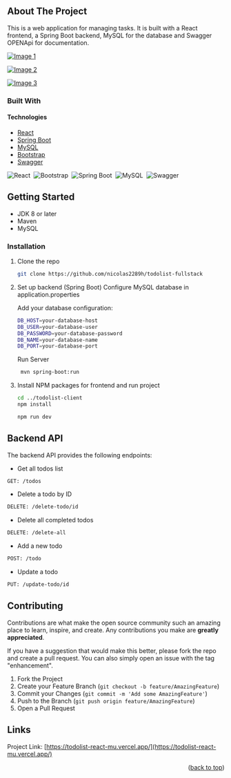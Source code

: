 <!-- ABOUT THE PROJECT -->
## About The Project

This is a web application for managing tasks. It is built with a React frontend, a Spring Boot backend, MySQL for the database and Swagger OPENApi for documentation.

[![Image 1](https://res.cloudinary.com/dd8pefa3c/image/upload/v1720829932/todo0_h2swa7.png)](https://res.cloudinary.com/dd8pefa3c/image/upload/v1720829932/todo0_h2swa7.png)

[![Image 2](https://res.cloudinary.com/dd8pefa3c/image/upload/v1720829930/todo1_zid2gw.png)](https://res.cloudinary.com/dd8pefa3c/image/upload/v1720829930/todo1_zid2gw.png)

[![Image 3](https://res.cloudinary.com/dd8pefa3c/image/upload/v1720829926/todo2_mtwyhk.png)](https://res.cloudinary.com/dd8pefa3c/image/upload/v1720829926/todo2_mtwyhk.png)

### Built With

#### Technologies

- [React](https://reactjs.org/)
- [Spring Boot](https://spring.io/projects/spring-boot)
- [MySQL](https://www.mysql.com/)
- [Bootstrap](https://getbootstrap.com/)
- [Swagger](https://swagger.io/)
  
![React](https://img.shields.io/badge/-React-20232A?style=flat&logo=react&logoColor=61DAFB)&nbsp;
![Bootstrap](https://img.shields.io/badge/-Bootstrap-563D7C?style=flat&logo=bootstrap&logoColor=white)&nbsp;
![Spring Boot](https://img.shields.io/badge/-Spring%20Boot-6DB33F?style=flat&logo=spring-boot&logoColor=white)&nbsp;
![MySQL](https://img.shields.io/badge/-MySQL-4479A1?style=flat&logo=mysql&logoColor=white)&nbsp;
![Swagger](https://img.shields.io/badge/-Swagger-85EA2D?style=flat&logo=swagger&logoColor=black)&nbsp;


<!-- GETTING STARTED -->
## Getting Started

* JDK 8 or later
* Maven
* MySQL

### Installation

1. Clone the repo
   ```sh
   git clone https://github.com/nicolas2289h/todolist-fullstack
   ```
2. Set up backend (Spring Boot)
   Configure MySQL database in application.properties
   
   Add your database configuration:
   ```sh
   DB_HOST=your-database-host
   DB_USER=your-database-user
   DB_PASSWORD=your-database-password
   DB_NAME=your-database-name
   DB_PORT=your-database-port
   ```
   Run Server
   ```sh
    mvn spring-boot:run
   ```
4. Install NPM packages for frontend and run project
   ```sh
   cd ../todolist-client
   npm install
   ```

   ```sh
   npm run dev
   ```

<!-- USAGE EXAMPLES -->
## Backend API

The backend API provides the following endpoints:

* Get all todos list
```sh
GET: /todos
```

* Delete a todo by ID
```sh
DELETE: /delete-todo/id
```

* Delete all completed todos
```sh
DELETE: /delete-all
```

* Add a new todo
```sh
POST: /todo
```

* Update a todo
```sh
PUT: /update-todo/id
```

<!-- CONTRIBUTING -->
## Contributing

Contributions are what make the open source community such an amazing place to learn, inspire, and create. Any contributions you make are **greatly appreciated**.

If you have a suggestion that would make this better, please fork the repo and create a pull request. You can also simply open an issue with the tag "enhancement".

1. Fork the Project
2. Create your Feature Branch (`git checkout -b feature/AmazingFeature`)
3. Commit your Changes (`git commit -m 'Add some AmazingFeature'`)
4. Push to the Branch (`git push origin feature/AmazingFeature`)
5. Open a Pull Request

<!-- LINKS -->
## Links

Project Link: [https://todolist-react-mu.vercel.app/](https://todolist-react-mu.vercel.app/)

<p align="right">(<a href="#readme-top">back to top</a>)</p>

   
